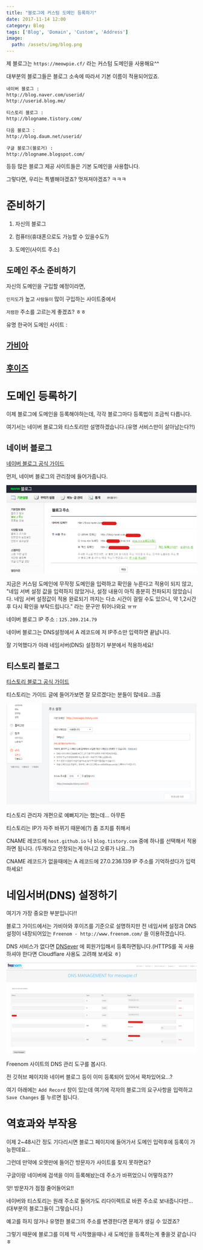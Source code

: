 ```yaml
---
title: "블로그에 커스텀 도메인 등록하기"
date: 2017-11-14 12:00
category: Blog
tags: ['Blog', 'Domain', 'Custom', 'Address']
image:
  path: /assets/img/blog.png
---
```


제 블로그는 `https://meowpie.cf/` 라는 커스텀 도메인을 사용해요^^

대부분의 블로그들은 블로그 소속에 따라서 기본 이름이 적용되어있죠.

```text
네이버 블로그 :
http://blog.naver.com/userid/
http://userid.blog.me/
```

```text
티스토리 블로그 :
http://blogname.tistory.com/
```

```text
다음 블로그 :
http://blog.daum.net/userid/
```

```text
구글 블로그(블로거) :
http://blogname.blogspot.com/
```

등등 많은 블로그 제공 사이트들은 기본 도메인을 사용합니다.

그렇다면, 우리는 특별해야겠죠? 멋져져야겠죠? ㅋㅋㅋ

# 준비하기

1. 자신의 블로그

2. 컴퓨터(휴대폰으로도 가능할 수 있을수도?)

3. 도메인(사이트 주소)

## 도메인 주소 준비하기

자신의 도메인을 구입할 예정이라면,

`인지도`가 높고 `사람들이` 많이 구입하는 사이트중에서

`저렴한` 주소를 고르는게 좋겠죠? ㅎㅎ

유명 한국어 도메인 사이트 :

## [가비아](https://domain.gabia.com/)

## [후이즈](http://whoisdomain.kr/)

# 도메인 등록하기

이제 블로그에 도메인을 등록해야하는데, 각각 블로그마다 등록법이 조금씩 다릅니다.

여기서는 네이버 블로그와 티스토리만 설명하겠습니다.(유명 서비스만이 살아남는다?!)

## 네이버 블로그

[네이버 블로그 공식 가이드](https://help.naver.com/support/contents/contents.nhn?serviceNo=520&categoryNo=2047/)

먼저, 네이버 블로그의 관리창에 들어가줍니다.

![네이버 블로그 도메인 관리](/assets/img/2017-11-14-apply-custom-domain/naver_domain.png)

지금은 커스텀 도메인에 무작정 도메인을 입력하고 확인을 누른다고 적용이 되지 않고, "네임 서버 설정 값을 입력하지 않았거나, 설정 내용이 아직 충분히 전파되지 않았습니다.
네임 서버 설정값이 적용 완료되기 까지는 다소 시간이 걸릴 수도 있으니, 약 1,2시간 후 다시 확인을 부탁드립니다." 라는 문구만 튀어나와요 ㅠㅠ

네이버 블로그 IP 주소 : `125.209.214.79`

네이버 블로그는 DNS설정에서 A 레코드에 저 IP주소만 입력하면 끝납니다.

잘 기억했다가 아래 네임서버(DNS) 설정하기 부분에서 적용하세요!

## 티스토리 블로그

[티스토리 블로그 공식 가이드](http://notice.tistory.com/1784/)

티스토리는 가이드 글에 들어가보면 잘 모르겠다는 분들이 많네요..크흡

![티스토리 블로그 도메인 관리](/assets/img/2017-11-14-apply-custom-domain/tistory_domain.png)

티스토리 관리자 개편으로 예뻐지기는 했는데... 아무튼

티스토리는 IP가 자주 바뀌기 때문에(?) 좀 조치를 취해서

CNAME 레코드에 `host.github.io` 나 `blog.tistory.com` 중에 하나를 선택해서 적용하면 됩니다. (두개라고 안정되는게 아니고 오류가 나요...?)

CNAME 레코드가 없을때에는 A 레코드에 27.0.236.139 IP 주소를 기억하셨다가 입력하세요!

# 네임서버(DNS) 설정하기

여기가 가장 중요한 부분입니다!!

블로그 가이드에서는 가비아와 후이즈를 기준으로 설명하지만 전 네임서버 설정과 DNS설정이 내장되어있는 `Freenom - http://www.freenom.com/` 을 이용하겠습니다.

DNS 서비스가 없다면 [DNSever](https://kr.dnsever.com/) 에 회원가입해서 등록하면됩니다.(HTTPS를 꼭 사용하셔야 한다면 Cloudflare 사용도 고려해 보세요 ㅎ)

![Freenom 도메인 DNS](/assets/img/2017-11-14-apply-custom-domain/freenom_dns.png)

Freenom 사이트의 DNS 관리 도구를 봅시다.

전 깃허브 페이지와 네이버 블로그 등이 이미 등록되어 있어서 꽉차있어요...?

여기 아래에는 `Add Record` 창이 있는데 여기에 각자의 블로그의 요구사항을 입력하고  `Save Changes` 를 누르면 됩니다.

# 역효과와 부작용

이제 2~48시간 정도 기다리시면 블로그 페이지에 들어가서 도메인 입력후에 등록이 가능한데요...

그런데 만약에 오랫만에 들어간 방문자가 사이트를 찾지 못하면요?

구글이랑 네이버에 검색을 이미 등록해놨는데 주소가 바뀌었으니 어떻하죠??

앗! 방문자가 점점 줄어들어요!!

네이버와 티스토리는 원래 주소로 들어가도 리다이렉트로 바뀐 주소로 보내줍니다만...(대부분의 블로그들이 그렇습니다.)

예고를 하지 않거나 유명한 블로그의 주소를 변경한다면 문제가 생길 수 있겠죠?

그렇기 때문에 블로그를 이제 막 시작했을때나 새 도메인을 등록하는게 좋을것 같습니다 ㅎ
